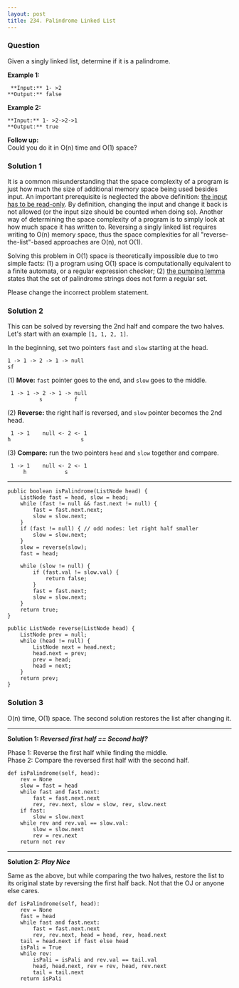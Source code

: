 ```yaml
---
layout: post
title: 234. Palindrome Linked List
---
```

### Question
Given a singly linked list, determine if it is a palindrome.

 **Example 1:**

    
    
     **Input:** 1- >2
    **Output:** false

**Example 2:**

    
    
    **Input:** 1- >2->2->1
    **Output:** true

 **Follow up:**  
Could you do it in O(n) time and O(1) space?

### Solution 1
It is a common misunderstanding that the space complexity of a program is just
how much the size of additional memory space being used besides input. An
important prerequisite is neglected the above definition: [the input has to be
read-only](https://en.wikipedia.org/wiki/DSPACE#Machine_models). By
definition, changing the input and change it back is not allowed (or the input
size should be counted when doing so). Another way of determining the space
complexity of a program is to simply look at how much space it has written to.
Reversing a singly linked list requires writing to O(n) memory space, thus the
space complexities for all "reverse-the-list"-based approaches are O(n), not
O(1).

Solving this problem in O(1) space is theoretically impossible due to two
simple facts: (1) a program using O(1) space is computationally equivalent to
a finite automata, or a regular expression checker; (2) [the pumping
lemma](https://en.wikipedia.org/wiki/Pumping_lemma_for_regular_languages)
states that the set of palindrome strings does not form a regular set.

Please change the incorrect problem statement.


### Solution 2
This can be solved by reversing the 2nd half and compare the two halves. Let's
start with an example `[1, 1, 2, 1]`.

In the beginning, set two pointers `fast` and `slow` starting at the head.

    
    
    1 -> 1 -> 2 -> 1 -> null 
    sf
    

(1) **Move:** `fast` pointer goes to the end, and `slow` goes to the middle.

    
    
     1 -> 1 -> 2 -> 1 -> null 
              s          f
    

(2) **Reverse:** the right half is reversed, and `slow` pointer becomes the
2nd head.

    
    
     1 -> 1    null <- 2 <- 1           
    h                      s
    

(3) **Compare:** run the two pointers `head` and `slow` together and compare.

    
    
     1 -> 1    null <- 2 <- 1             
         h            s
    

* * *
    
    
    public boolean isPalindrome(ListNode head) {
        ListNode fast = head, slow = head;
        while (fast != null && fast.next != null) {
            fast = fast.next.next;
            slow = slow.next;
        }
        if (fast != null) { // odd nodes: let right half smaller
            slow = slow.next;
        }
        slow = reverse(slow);
        fast = head;
        
        while (slow != null) {
            if (fast.val != slow.val) {
                return false;
            }
            fast = fast.next;
            slow = slow.next;
        }
        return true;
    }
    
    public ListNode reverse(ListNode head) {
        ListNode prev = null;
        while (head != null) {
            ListNode next = head.next;
            head.next = prev;
            prev = head;
            head = next;
        }
        return prev;
    }


### Solution 3
O(n) time, O(1) space. The second solution restores the list after changing
it.

* * *

 **Solution 1: _Reversed first half == Second half?_**

Phase 1: Reverse the first half while finding the middle.  
Phase 2: Compare the reversed first half with the second half.

    
    
    def isPalindrome(self, head):
        rev = None
        slow = fast = head
        while fast and fast.next:
            fast = fast.next.next
            rev, rev.next, slow = slow, rev, slow.next
        if fast:
            slow = slow.next
        while rev and rev.val == slow.val:
            slow = slow.next
            rev = rev.next
        return not rev
    

* * *

**Solution 2: _Play Nice_**

Same as the above, but while comparing the two halves, restore the list to its
original state by reversing the first half back. Not that the OJ or anyone
else cares.

    
    
    def isPalindrome(self, head):
        rev = None
        fast = head
        while fast and fast.next:
            fast = fast.next.next
            rev, rev.next, head = head, rev, head.next
        tail = head.next if fast else head
        isPali = True
        while rev:
            isPali = isPali and rev.val == tail.val
            head, head.next, rev = rev, head, rev.next
            tail = tail.next
        return isPali



